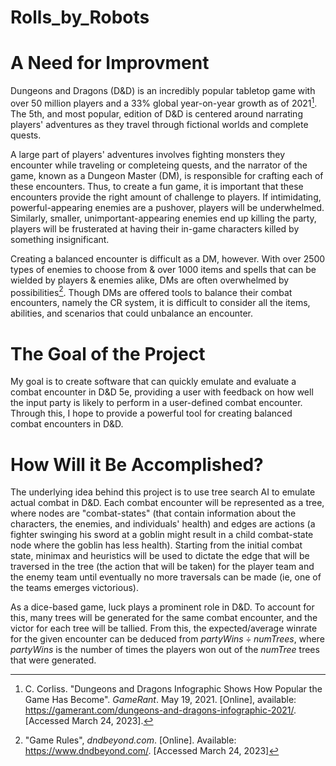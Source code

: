 # Rolls_by_Robots

# A Need for Improvment
Dungeons and Dragons (D&D) is an incredibly popular tabletop game with over 50 million players and a 33% global year-on-year growth as of 2021[^1]. The 5th, and most popular, edition of D&D is centered around narrating players' adventures as they travel through fictional worlds and complete quests. 

A large part of players' adventures involves fighting monsters they encounter while traveling or completeing quests, and the narrator of the game, known as a Dungeon Master (DM), is responsible for crafting each of these encounters. Thus, to create a fun game, it is important that these encounters provide the right amount of challenge to players. If intimidating, powerful-appearing enemies are a pushover, players will be underwhelmed. Similarly, smaller, unimportant-appearing enemies end up killing the party, players will be frusterated at having their in-game characters killed by something insignificant.

Creating a balanced encounter is difficult as a DM, however. With over 2500 types of enemies to choose from & over 1000 items and spells that can be wielded by players & enemies alike, DMs are often overwhelmed by possibilities[^2].  Though DMs are offered tools to balance their combat encounters, namely the CR system, it is difficult to consider all the items, abilities, and scenarios that could unbalance an encounter.


# The Goal of the Project
My goal is to create software that can quickly emulate and evaluate a combat encounter in D&D 5e, providing a user with feedback on how well the input party is likely to perform in a user-defined combat encounter.
Through this, I hope to provide a powerful tool for creating balanced combat encounters in D&D.

# How Will it Be Accomplished?
The underlying idea behind this project is to use tree search AI to emulate actual combat in D&D. 
Each combat encounter will be represented as a tree, where nodes are "combat-states" (that contain information about the characters, the enemies, and individuals' health)
and edges are actions (a fighter swinging his sword at a goblin might result in a child combat-state node where the goblin has less health).
Starting from the initial combat state, minimax and heuristics will be used to dictate the edge that will be traversed in the tree (the action that will be taken) for the 
player team and the enemy team until eventually no more traversals can be made (ie, one of the teams emerges victorious).

As a dice-based game, luck plays a prominent role in D&D. To account for this, many trees will be generated for the same combat encounter, and the victor for each tree
will be tallied. From this, the expected/average winrate for the given encounter can be deduced from $partyWins \div numTrees$, where $partyWins$ is the number of times
the players won out of the $numTree$ trees that were generated.


[^1]: C. Corliss. "Dungeons and Dragons Infographic Shows How Popular the Game Has Become". *GameRant*. May 19, 2021. [Online], available: https://gamerant.com/dungeons-and-dragons-infographic-2021/. [Accessed March 24, 2023].

[^2]: "Game Rules", *dndbeyond.com*. [Online]. Available: https://www.dndbeyond.com/. [Accessed March 24, 2023]
